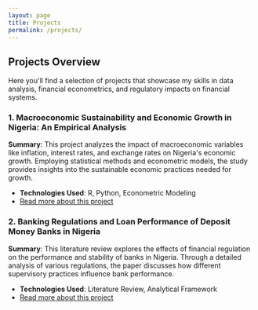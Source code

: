 ```yaml
---
layout: page
title: Projects
permalink: /projects/
---
```


## Projects Overview

Here you'll find a selection of projects that showcase my skills in data analysis, financial econometrics, and regulatory impacts on financial systems.

### 1. Macroeconomic Sustainability and Economic Growth in Nigeria: An Empirical Analysis
**Summary**: This project analyzes the impact of macroeconomic variables like inflation, interest rates, and exchange rates on Nigeria's economic growth. Employing statistical methods and econometric models, the study provides insights into the sustainable economic practices needed for growth.
- **Technologies Used**: R, Python, Econometric Modeling
- [Read more about this project](/assets/documets/An%20Empirical%20Analysis.pdf)

### 2. Banking Regulations and Loan Performance of Deposit Money Banks in Nigeria
**Summary**: This literature review explores the effects of financial regulation on the performance and stability of banks in Nigeria. Through a detailed analysis of various regulations, the paper discusses how different supervisory practices influence bank performance.
- **Technologies Used**: Literature Review, Analytical Framework
- [Read more about this project](https://[your-username].github.io/banking-regulations-nigeria)

